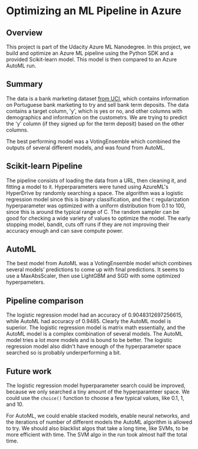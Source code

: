 # Optimizing an ML Pipeline in Azure

## Overview
This project is part of the Udacity Azure ML Nanodegree.
In this project, we build and optimize an Azure ML pipeline using the Python SDK and a provided Scikit-learn model.
This model is then compared to an Azure AutoML run.

## Summary
The data is a bank marketing dataset [from UCI](https://archive.ics.uci.edu/ml/datasets/Bank+Marketing), which contains information on Portuguese bank marketing to try and sell bank term deposits.  The data contains a target column, 'y', which is yes or no, and other columns with demographics and information on the custometrs.  We are trying to predict the 'y' column (if they signed up for the term deposit) based on the other columns.

The best performing model was a VotingEnsemble which combined the outputs of several different models, and was found from AutoML.

## Scikit-learn Pipeline
The pipeline consists of loading the data from a URL, then cleaning it, and fitting a model to it.  Hyperparameters were tuned using AzureML's HyperDrive by randomly searching a space.  The algorithm was a logistic regression model since this is binary classification, and the `C` regularization hyperparameter was optimized with a uniform distribution from 0.1 to 100, since this is around the typical range of C.  The random sampler can be good for checking a wide variety of values to optimize the model.  The early stopping model, bandit, cuts off runs if they are not improving their accuracy enough and can save compute power.

## AutoML
The best model from AutoML was a VotingEnsemble model which combines several models' predictions to come up with final predictions.  It seems to use a MaxAbsScaler, then use LightGBM and SGD with some optimized hyperpameters.

## Pipeline comparison
The logistic regression model had an accuracy of 0.9048312697256615, while AutoML had accuracy of 0.9485.  Clearly the AutoML model is superior.  The logistic regression model is matrix math essentially, and the AutoML model is a complex combination of several models.  The AutoML model tries a lot more models and is bound to be better.  The logistic regression model also didn't have enough of the hyperparameter space searched so is probably underperforming a bit.

## Future work
The logistic regression model hyperparameter search could be improved, because we only searched a tiny amount of the hyperparamteer space.  We could use the `choice()` function to choose a few typical values, like 0.1, 1, and 10.

For AutoML, we could enable stacked models, enable neural networks, and the iterations of number of different models the AutoML algorithm is allowed to try.  We should also blacklist algos that take a long time, like SVMs, to be more efficient with time.  The SVM algo in the run took almost half the total time.
